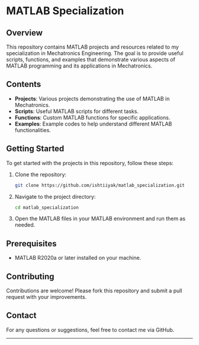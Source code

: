 # MATLAB Specialization

## Overview
This repository contains MATLAB projects and resources related to my specialization in Mechatronics Engineering. The goal is to provide useful scripts, functions, and examples that demonstrate various aspects of MATLAB programming and its applications in Mechatronics.

## Contents
- **Projects**: Various projects demonstrating the use of MATLAB in Mechatronics.
- **Scripts**: Useful MATLAB scripts for different tasks.
- **Functions**: Custom MATLAB functions for specific applications.
- **Examples**: Example codes to help understand different MATLAB functionalities.

## Getting Started
To get started with the projects in this repository, follow these steps:

1. Clone the repository:
    ```bash
    git clone https://github.com/ishtiiyak/matlab_specialization.git
    ```
2. Navigate to the project directory:
    ```bash
    cd matlab_specialization
    ```
3. Open the MATLAB files in your MATLAB environment and run them as needed.

## Prerequisites
- MATLAB R2020a or later installed on your machine.

## Contributing
Contributions are welcome! Please fork this repository and submit a pull request with your improvements.

## Contact
For any questions or suggestions, feel free to contact me via GitHub.

---
